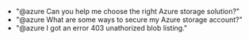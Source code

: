 - "@azure Can you help me choose the right Azure storage solution?"
- "@azure What are some ways to secure my Azure storage account?"
- "@azure I got an error 403 unathorized blob listing."